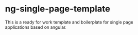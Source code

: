 # ng-single-page-template

This is a ready for work template and boilerplate for single page applications based on angular.
